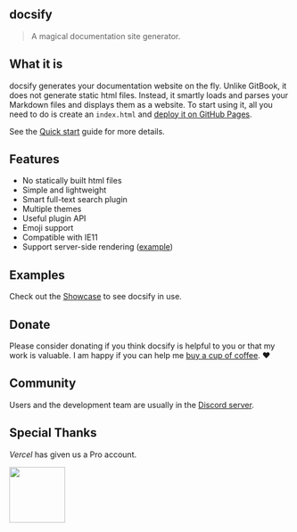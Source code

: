 ## docsify

> A magical documentation site generator.

## What it is

docsify generates your documentation website on the fly. Unlike GitBook, it does not generate static html files. Instead, it smartly loads and parses your Markdown files and displays them as a website. To start using it, all you need to do is create an `index.html` and [deploy it on GitHub Pages](deploy.md).

See the [Quick start](quickstart.md) guide for more details.

## Features

- No statically built html files
- Simple and lightweight
- Smart full-text search plugin
- Multiple themes
- Useful plugin API
- Emoji support
- Compatible with IE11
- Support server-side rendering ([example](https://github.com/docsifyjs/docsify-ssr-demo))

## Examples

Check out the [Showcase](https://github.com/docsifyjs/awesome-docsify#showcase) to see docsify in use.

## Donate

Please consider donating if you think docsify is helpful to you or that my work is valuable. I am happy if you can help me [buy a cup of coffee](https://github.com/QingWei-Li/donate). :heart:

## Community

Users and the development team are usually in the [Discord server](https://discord.gg/3NwKFyR).

## Special Thanks

_Vercel_ has given us a Pro account.

<a href="https://vercel.com/?utm_source=docsifyjsdocs" target="_blank"><img src="https://cdn.jsdelivr.net/gh/docsifyjs/docsify/docs/_media/vercel_logo.svg" width="100px"></a>